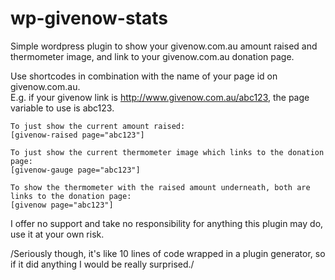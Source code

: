 wp-givenow-stats
================
  
Simple wordpress plugin to show your givenow.com.au amount raised and thermometer image, and link to your givenow.com.au donation page.
  
  
Use shortcodes in combination with the name of your page id on givenow.com.au.  
E.g. if your givenow link is http://www.givenow.com.au/abc123, the page variable to use is abc123.   
  
```
To just show the current amount raised:
[givenow-raised page="abc123"]
```
  
```
To just show the current thermometer image which links to the donation page:
[givenow-gauge page="abc123"]
```
  
```
To show the thermometer with the raised amount underneath, both are links to the donation page:
[givenow page="abc123"]
```
  
  
I offer no support and take no responsibility for anything this plugin may do, use it at your own risk.   
  
/Seriously though, it's like 10 lines of code wrapped in a plugin generator, so if it did anything I would be really surprised./
